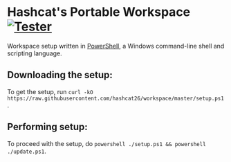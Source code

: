 # Hashcat's Portable Workspace [![Tester](https://github.com/hashcat26/workspace/actions/workflows/tester.yml/badge.svg)](https://github.com/hashcat26/workspace/actions/workflows/tester.yml)
Workspace setup written in [PowerShell](https://www.powershellgallery.com), a Windows command-line shell and scripting language.

Downloading the setup:
---------------------------------
To get the setup, run `curl -kO https://raw.githubusercontent.com/hashcat26/workspace/master/setup.ps1`.

Performing setup:
---------------------------------
To proceed with the setup, do `powershell ./setup.ps1 && powershell ./update.ps1`.
